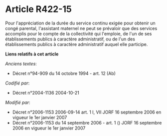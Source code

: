 # Article R422-15

Pour l'appréciation de la durée du service continu exigée pour obtenir un congé parental, l'assistant maternel ne peut se
prévaloir que des services accomplis pour le compte de la collectivité qui l'emploie, de l'un de ses établissements publics à
caractère administratif, ou de l'un des établissements publics à caractère administratif auquel elle participe.

**Liens relatifs à cet article**

_Anciens textes_:

  - Décret n°94-909 du 14 octobre 1994 - art. 12 (Ab)

_Codifié par_:

  - Décret n°2004-1136 2004-10-21

_Modifié par_:

  - Décret n°2006-1153 2006-09-14 art. 1 I, VII JORF 16 septembre 2006 en vigueur le 1er janvier 2007
  - Décret n°2006-1153 du 14 septembre 2006 - art. 1 () JORF 16 septembre 2006 en vigueur le 1er janvier 2007
